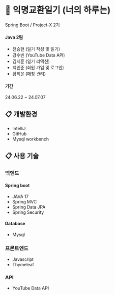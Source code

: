 # 📖 익명교환일기 (너의 하루는)
Spring Boot / Project-X 2기 <br>
#### Java 2팀
* 전승현 (일기 작성 및 읽기)
* 강수빈 (YouTube Data API)
* 김지훈 (일기 리액션)
* 백인준 (회원 가입 및 로그인)
* 황희윤 (매칭 관리)

#### 기간
24.06.22 ~ 24.07.07

## :clipboard: 개발환경
* IntelliJ
* GitHub
* Mysql workbench

## :clipboard: 사용 기술
### 백엔드
#### Spring boot
* JAVA 17
* Spring MVC
* Spring Data JPA
* Spring Security

#### Database
* Mysql
  
### 프론트엔드
* Javascript
* Thymeleaf

### API
* YouTube Data API
